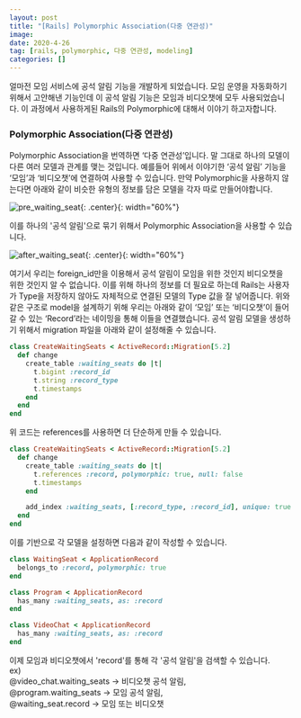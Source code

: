 ```yaml
---
layout: post
title: "[Rails] Polymorphic Association(다중 연관성)"
image: 
date: 2020-4-26
tag: [rails, polymorphic, 다중 연관성, modeling]
categories: []
---
```


얼마전 모임 서비스에 공석 알림 기능을 개발하게 되었습니다. 모임 운영을 자동화하기 위해서 고안해낸 기능인데 이 공석 알림 기능은 모임과 비디오챗에 모두 사용되었습니다. 이 과정에서 사용하게된 Rails의 Polymorphic에 대해서 이야기 하고자합니다.

### Polymorphic Association(다중 연관성)

Polymorphic Association을 번역하면 ‘다중 연관성’입니다. 말 그대로 하나의 모델이 다른 여러 모델과 관계를 맺는 것입니다. 예를들어 위에서 이야기한 ‘공석 알림’ 기능을 ‘모임’과 ‘비디오챗’에 연결하여 사용할 수 있습니다.
만약 Polymorphic을 사용하지 않는다면 아래와 같이 비슷한 유형의 정보를 담은 모델을 각자 따로 만들어야합니다.

![pre_waiting_seat](https://drive.google.com/uc?id=17hqC-OTpSJwuh7tl0n7rl-O-Ijmp7goL){: .center}{: width="60%"}

이를 하나의 '공석 알림'으로 묶기 위해서 Polymorphic Association을 사용할 수 있습니다.

![after_waiting_seat](https://drive.google.com/uc?id=102M_n0BJzkuHyiNj26Q_27SvBbomKW3R){: .center}{: width="60%"}

여기서 우리는 foreign_id만을 이용해서 공석 알림이 모임을 위한 것인지 비디오챗을 위한 것인지 알 수 없습니다. 이를 위해 하나의 정보를 더 필요로 하는데 Rails는 사용자가 Type을 저장하지 않아도 자체적으로 연결된 모델의 Type 값을 잘 넣어줍니다.
위와 같은 구조로 model을 설계하기 위해 우리는 아래와 같이 ‘모임’ 또는 ‘비디오챗’이 들어갈 수 있는 ‘Record’라는 네이밍을 통해 이들을 연결했습니다. 공석 알림 모델을 생성하기 위해서 migration 파일을 아래와 같이 설정해줄 수 있습니다.

```ruby
class CreateWaitingSeats < ActiveRecord::Migration[5.2]
  def change
    create_table :waiting_seats do |t|
      t.bigint :record_id
      t.string :record_type
      t.timestamps
    end
  end
end
```
위 코드는 references를 사용하면 더 단순하게 만들 수 있습니다.

```ruby
class CreateWaitingSeats < ActiveRecord::Migration[5.2]
  def change
    create_table :waiting_seats do |t|
      t.references :record, polymorphic: true, null: false
      t.timestamps
    end

    add_index :waiting_seats, [:record_type, :record_id], unique: true
  end
end
```
이를 기반으로 각 모델을 설정하면 다음과 같이 작성할 수 있습니다.

```ruby
class WaitingSeat < ApplicationRecord
  belongs_to :record, polymorphic: true
end

class Program < ApplicationRecord
  has_many :waiting_seats, as: :record
end

class VideoChat < ApplicationRecord
  has_many :waiting_seats, as: :record
end
```

이제 모임과 비디오챗에서 'record'를 통해 각 '공석 알림'을 검색할 수 있습니다.
<br>
ex)<br>
@video_chat.waiting_seats → 비디오챗 공석 알림,<br>
@program.waiting_seats → 모임 공석 알림,<br>
@waiting_seat.record → 모임 또는 비디오챗
